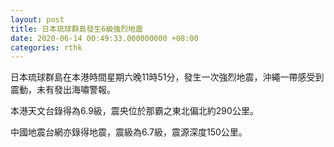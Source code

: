```yaml
---
layout: post
title: 日本琉球群島發生6級強烈地震
date: 2020-06-14 00:49:33.000000000 +08:00
categories: rthk
---
```


日本琉球群島在本港時間星期六晚11時51分，發生一次強烈地震，沖繩一帶感受到震動，未有發出海嘯警報。

本港天文台錄得為6.9級，震央位於那霸之東北偏北約290公里。

中國地震台網亦錄得地震，震級為6.7級，震源深度150公里。
